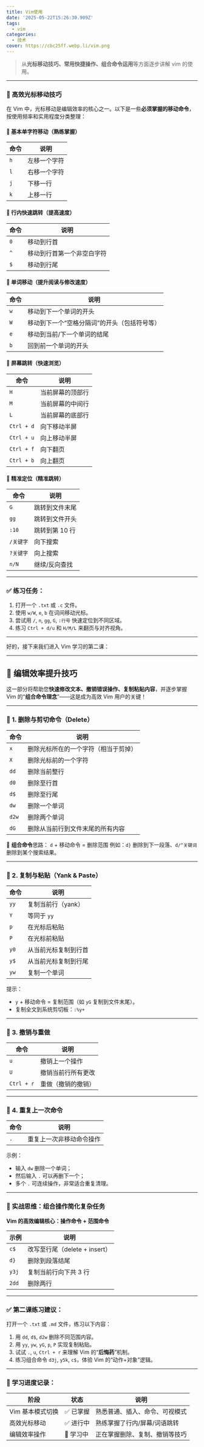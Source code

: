 ```yaml
---
title: Vim使用
date: '2025-05-22T15:26:30.909Z'
tags:
  - vim
categories:
  - 技术
cover: https://cbc25ff.webp.li/vim.png
---
```


> 从**光标移动技巧、常用快捷操作、组合命令运用**等方面逐步讲解 vim 的使用。

------

### 📘 高效光标移动技巧

在 Vim 中，光标移动是编辑效率的核心之一。以下是一些**必须掌握的移动命令**，按使用频率和实用程度分类整理：

#### 🔹 基本单字符移动（熟练掌握）

| 命令 | 说明         |
| ---- | ------------ |
| `h`  | 左移一个字符 |
| `l`  | 右移一个字符 |
| `j`  | 下移一行     |
| `k`  | 上移一行     |

#### 🔹 行内快速跳转（提高速度）

| 命令 | 说明                       |
| ---- | -------------------------- |
| `0`  | 移动到行首                 |
| `^`  | 移动到行首第一个非空白字符 |
| `$`  | 移动到行尾                 |

#### 🔹 单词移动（提升阅读与修改速度）

| 命令 | 说明                                         |
| ---- | -------------------------------------------- |
| `w`  | 移动到下一个单词的开头                       |
| `W`  | 移动到下一个“空格分隔词”的开头（包括符号等） |
| `e`  | 移动到当前/下一个单词的结尾                  |
| `b`  | 回到前一个单词的开头                         |

#### 🔹 屏幕跳转（快速浏览）

| 命令       | 说明             |
| ---------- | ---------------- |
| `H`        | 当前屏幕的顶部行 |
| `M`        | 当前屏幕的中间行 |
| `L`        | 当前屏幕的底部行 |
| `Ctrl + d` | 向下移动半屏     |
| `Ctrl + u` | 向上移动半屏     |
| `Ctrl + f` | 向下翻页         |
| `Ctrl + b` | 向上翻页         |

#### 🔹 精准定位（精准跳转）

| 命令      | 说明           |
| --------- | -------------- |
| `G`       | 跳转到文件末尾 |
| `gg`      | 跳转到文件开头 |
| `:10`     | 跳转到第 10 行 |
| `/关键字` | 向下搜索       |
| `?关键字` | 向上搜索       |
| `n/N`     | 继续/反向查找  |

------

### ✅ 练习任务：

1. 打开一个 `.txt` 或 `.c` 文件。
2. 使用 `w/W`, `e`, `b` 在词间移动光标。
3. 尝试用 `/`, `n`, `gg`, `G`, `:行号` 快速定位到不同区域。
4. 练习 `Ctrl + d/u` 和 `H/M/L` 来翻页与对齐视角。

------



好的，接下来我们进入 Vim 学习的第二课：

------

## 📘 编辑效率提升技巧

这一部分将帮助您**快速修改文本、撤销错误操作、复制粘贴内容**，并逐步掌握 Vim 的“**组合命令理念**”——这是成为高效 Vim 用户的关键！

------

### 🔹 1. 删除与剪切命令（Delete）

| 命令  | 说明                                 |
| ----- | ------------------------------------ |
| `x`   | 删除光标所在的一个字符（相当于剪掉） |
| `X`   | 删除光标前的一个字符                 |
| `dd`  | 删除当前整行                         |
| `d0`  | 删除至行首                           |
| `d$`  | 删除至行尾                           |
| `dw`  | 删除一个单词                         |
| `d2w` | 删除两个单词                         |
| `dG`  | 删除从当前行到文件末尾的所有内容     |

🧠 **组合命令**思路：
 `d` + 移动命令 = 删除范围
 例如：`d}` 删除到下一段落、`d/^关键词` 删除到某个搜索结果。

------

### 🔹 2. 复制与粘贴（Yank & Paste）

| 命令 | 说明                 |
| ---- | -------------------- |
| `yy` | 复制当前行（yank）   |
| `Y`  | 等同于 `yy`          |
| `p`  | 在光标后粘贴         |
| `P`  | 在光标前粘贴         |
| `y0` | 从当前光标复制到行首 |
| `y$` | 从当前光标复制到行尾 |
| `yw` | 复制一个单词         |

提示：

- `y` + 移动命令 = 复制范围（如 `yG` 复制到文件末尾）。
- 复制全文到系统剪切板：`:%y+`

------

### 🔹 3. 撤销与重做

| 命令       | 说明               |
| ---------- | ------------------ |
| `u`        | 撤销上一个操作     |
| `U`        | 撤销当前行所有更改 |
| `Ctrl + r` | 重做（撤销的撤销） |

------

### 🔹 4. 重复上一次命令

| 命令 | 说明                     |
| ---- | ------------------------ |
| `.`  | 重复上一次非移动命令操作 |

示例：

- 输入 `dw` 删除一个单词；
- 然后输入 `.` 可以再删下一个；
- 多个 `.` 可连续操作，非常适合重复清理。

------

### 🧠 实战思维：组合操作简化复杂任务

**Vim 的高效编辑核心：操作命令 + 范围命令**

| 示例  | 说明                          |
| ----- | ----------------------------- |
| `c$`  | 改写至行尾（delete + insert） |
| `d}`  | 删除到段落结尾                |
| `y3j` | 复制当前行向下共 3 行         |
| `2dd` | 删除两行                      |

------

### ✅ 第二课练习建议：

打开一个 `.txt` 或 `.md` 文件，练习以下内容：

1. 用 `dd`, `d$`, `d2w` 删除不同范围内容。
2. 用 `yy`, `yw`, `yG`, `p`, `P` 实现复制粘贴。
3. 试试 `.`, `u`, `Ctrl + r` 来理解 Vim 的“**后悔药**”机制。
4. 练习组合命令 `d3j`, `y5k`, `c$`，体验 Vim 的“动作+对象”逻辑。

------

### 📌 学习进度记录：

| 阶段             | 状态     | 说明                           |
| ---------------- | -------- | ------------------------------ |
| Vim 基本模式切换 | ✅ 已掌握 | 熟悉普通、插入、命令、可视模式 |
| 高效光标移动     | ✅ 进行中 | 熟练掌握了行内/屏幕/词语跳转   |
| 编辑效率操作     | 🔄 学习中 | 正在掌握删除、复制、撤销等技巧 |